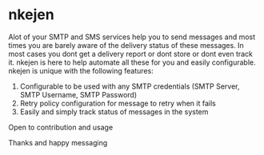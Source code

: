 # nkejen

Alot of your SMTP and SMS services help you to send messages and most times you are barely aware of the delivery status of these messages. In most cases you dont get a delivery report or dont store or dont even track it. nkejen is here to help automate all these for you and easily configurable. nkejen is unique with the following features:

1. Configurable to be used with any SMTP credentials (SMTP Server, SMTP Username, SMTP Password)
2. Retry policy configuration for message to retry when it fails
3. Easily and simply track status of messages in the system

Open to contribution and usage

Thanks and happy messaging
